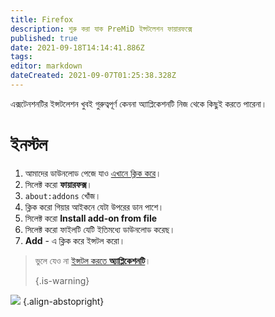 ```yaml
---
title: Firefox
description: শুরু করা যাক PreMiD ইন্সটলেশন ফায়ারফক্সে
published: true
date: 2021-09-18T14:14:41.886Z
tags:
editor: markdown
dateCreated: 2021-09-07T01:25:38.328Z
---
```


এক্সটেনশনটির ইন্সটলেশন খুবই গুরুত্বপূর্ণ কেননা অ্যাপ্লিকেশনটি নিজ থেকে কিছুই করতে পারেনা।

# ইনস্টল
1. আমাদের ডাউনলোড পেজে যাও [এখানে ক্লিক করে](https://premid.app/downloads)।
2. সিলেক্ট করো **ফায়ারফক্স**।
3. `about:addons` খোঁজ।
4. ক্লিক করো গিয়ার আইকনে যেটা উপরের ডান পাশে।
5. সিলেক্ট করো **Install add-on from file**
6. সিলেক্ট করো ফাইলটি যেটি ইতিমধ্যে ডাউনলোড করেছ।
7. **Add** - এ ক্লিক করে ইন্সটল করো।

> ভুলে যেও না [ইন্সটল করতে **অ্যাপ্লিকেশনটি**](/install)। 
> 
> {.is-warning}

![](https://img.icons8.com/color/2x/firefox.png) {.align-abstopright}